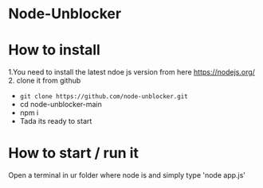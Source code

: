 # Node-Unblocker

# How to install

1.You need to install the latest ndoe js version from here 
https://nodejs.org/
2. clone it from github
* `git clone https://github.com/node-unblocker.git`
* cd node-unblocker-main
* npm i
* Tada its ready to start

# How to start / run it

Open a terminal in ur folder where node is and simply type
'node app.js'
